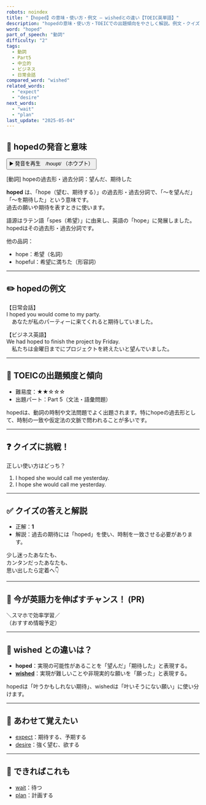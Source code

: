 ```yaml
---
robots: noindex
title: "【hoped】の意味・使い方・例文 ― wishedとの違い【TOEIC英単語】"
description: "hopedの意味・使い方・TOEICでの出題傾向をやさしく解説。例文・クイズ付きでwishedとの違いもわかりやすく学べます。"
word: "hoped"
part_of_speech: "動詞"
difficulty: "2"
tags:
  - 動詞
  - Part5
  - 中立的
  - ビジネス
  - 日常会話
compared_word: "wished"
related_words:
  - "expect"
  - "desire"
next_words:
  - "wait"
  - "plan"
last_update: "2025-05-04"
---
```


## 🔰 hopedの発音と意味

<button class="play-audio" onclick="playTTS('hoped')">
  <span class="play-audio-main">
    ▶️ 発音を再生　/hoʊpt/
  </span>
  <span class="play-audio-sub">
    （ホウプト）
  </span>
</button>

[動詞] hopeの過去形・過去分詞：望んだ、期待した

**hoped** は、「hope（望む、期待する）」の過去形・過去分詞で、「～を望んだ」「～を期待した」という意味です。  
過去の願いや期待を表すときに使います。

語源はラテン語「spes（希望）」に由来し、英語の「hope」に発展しました。hopedはその過去形・過去分詞です。

他の品詞：  
- hope：希望（名詞）
- hopeful：希望に満ちた（形容詞）

---

## ✏️ hopedの例文

【日常会話】  
I hoped you would come to my party.  
　あなたが私のパーティーに来てくれると期待していました。

【ビジネス英語】  
We had hoped to finish the project by Friday.  
　私たちは金曜日までにプロジェクトを終えたいと望んでいました。

---

## 🎯 TOEICの出題頻度と傾向

- 難易度：★★☆☆☆
- 出題パート：Part 5（文法・語彙問題）

hopedは、動詞の時制や文法問題でよく出題されます。特にhopeの過去形として、時制の一致や仮定法の文脈で問われることが多いです。

---

## ❓ クイズに挑戦！

正しい使い方はどっち？

1. I hoped she would call me yesterday.  
2. I hope she would call me yesterday.

---

## ✅ クイズの答えと解説

- 正解：**1**
- 解説：過去の期待には「hoped」を使い、時制を一致させる必要があります。

少し迷ったあなたも、  
カンタンだったあなたも、  
思い出したら定着へ👇️

---

## 🚀 今が英語力を伸ばすチャンス！ (PR)

<div class="info-center">
＼スマホで効率学習／<br>  
（おすすめ情報予定）
</div>

---

## 🤔  wished との違いは？

- **hoped**：実現の可能性があることを「望んだ」「期待した」と表現する。
- **[wished](/word/wished)**：実現が難しいことや非現実的な願いを「願った」と表現する。

hopedは「叶うかもしれない期待」、wishedは「叶いそうにない願い」に使い分けます。

---

## 🧩 あわせて覚えたい

- [expect](/word/expect)：期待する、予期する
- [desire](/word/desire)：強く望む、欲する

---

## 📖 できればこれも

- [wait](/word/wait)：待つ
- [plan](/word/plan)：計画する

<!-- cvid: aid12_bid05 -->
